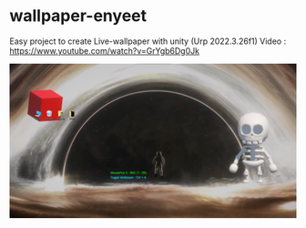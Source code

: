 # wallpaper-enyeet
Easy project to create Live-wallpaper with unity (Urp 2022.3.26f1)
Video : https://www.youtube.com/watch?v=GrYgb6Dg0Jk

![Alt text](Image.png)
